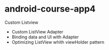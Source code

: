 # android-course-app4
Custom Listview

- Custom ListView Adapter
- Binding data and UI with Adapter
- Optimizing ListView whith viewHolder pattern
